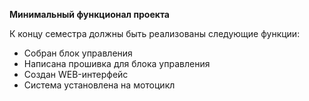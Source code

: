 **Минимальный функционал проекта**

К концу семестра должны быть реализованы следующие функции:
* Собран блок управления
* Написана прошивка для блока управления
* Создан WEB-интерфейс
* Система установлена на мотоцикл
